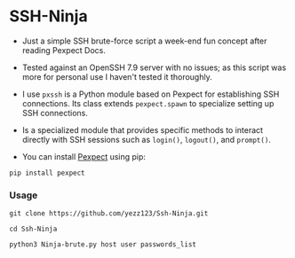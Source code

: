 # SSH-Ninja

- Just a simple SSH brute-force script a week-end fun concept after reading Pexpect Docs.

- Tested against an OpenSSH 7.9 server with no issues; as this script was more for personal use I haven't tested it thoroughly.

- I use `pxssh` is a Python module based on Pexpect for establishing SSH connections. Its class extends `pexpect.spawn` to specialize setting up SSH connections.

- Is a specialized module that provides specific methods to interact directly with SSH sessions such as `login()`, `logout()`, and `prompt()`.

- You can install [Pexpect](https://github.com/pexpect/pexpect) using pip:
```
pip install pexpect
```

### Usage

```shell
git clone https://github.com/yezz123/Ssh-Ninja.git

cd Ssh-Ninja

python3 Ninja-brute.py host user passwords_list
```
